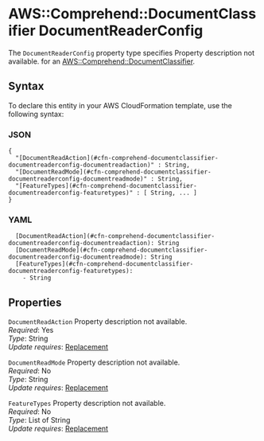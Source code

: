 # AWS::Comprehend::DocumentClassifier DocumentReaderConfig<a name="aws-properties-comprehend-documentclassifier-documentreaderconfig"></a>

<a name="aws-properties-comprehend-documentclassifier-documentreaderconfig-description"></a>The `DocumentReaderConfig` property type specifies Property description not available\. for an [AWS::Comprehend::DocumentClassifier](aws-resource-comprehend-documentclassifier.md)\.

## Syntax<a name="aws-properties-comprehend-documentclassifier-documentreaderconfig-syntax"></a>

To declare this entity in your AWS CloudFormation template, use the following syntax:

### JSON<a name="aws-properties-comprehend-documentclassifier-documentreaderconfig-syntax.json"></a>

```
{
  "[DocumentReadAction](#cfn-comprehend-documentclassifier-documentreaderconfig-documentreadaction)" : String,
  "[DocumentReadMode](#cfn-comprehend-documentclassifier-documentreaderconfig-documentreadmode)" : String,
  "[FeatureTypes](#cfn-comprehend-documentclassifier-documentreaderconfig-featuretypes)" : [ String, ... ]
}
```

### YAML<a name="aws-properties-comprehend-documentclassifier-documentreaderconfig-syntax.yaml"></a>

```
  [DocumentReadAction](#cfn-comprehend-documentclassifier-documentreaderconfig-documentreadaction): String
  [DocumentReadMode](#cfn-comprehend-documentclassifier-documentreaderconfig-documentreadmode): String
  [FeatureTypes](#cfn-comprehend-documentclassifier-documentreaderconfig-featuretypes): 
    - String
```

## Properties<a name="aws-properties-comprehend-documentclassifier-documentreaderconfig-properties"></a>

`DocumentReadAction`  <a name="cfn-comprehend-documentclassifier-documentreaderconfig-documentreadaction"></a>
Property description not available\.  
*Required*: Yes  
*Type*: String  
*Update requires*: [Replacement](https://docs.aws.amazon.com/AWSCloudFormation/latest/UserGuide/using-cfn-updating-stacks-update-behaviors.html#update-replacement)

`DocumentReadMode`  <a name="cfn-comprehend-documentclassifier-documentreaderconfig-documentreadmode"></a>
Property description not available\.  
*Required*: No  
*Type*: String  
*Update requires*: [Replacement](https://docs.aws.amazon.com/AWSCloudFormation/latest/UserGuide/using-cfn-updating-stacks-update-behaviors.html#update-replacement)

`FeatureTypes`  <a name="cfn-comprehend-documentclassifier-documentreaderconfig-featuretypes"></a>
Property description not available\.  
*Required*: No  
*Type*: List of String  
*Update requires*: [Replacement](https://docs.aws.amazon.com/AWSCloudFormation/latest/UserGuide/using-cfn-updating-stacks-update-behaviors.html#update-replacement)